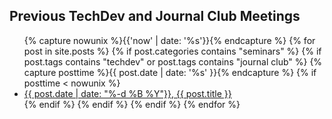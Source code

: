 
## Previous TechDev and Journal Club Meetings

<ul>
    {% capture nowunix %}{{'now' | date: '%s'}}{% endcapture %}
    {% for post in site.posts %}
    {% if post.categories contains "seminars" %}
        {% if post.tags contains "techdev" or post.tags contains "journal club" %}
            {% capture posttime %}{{ post.date | date: '%s' }}{% endcapture %}
            {% if posttime < nowunix %}
                <li>
                    <a href="{{ absolute_url }}{{ post.url }}">{{ post.date | date: "%-d %B %Y"}}, {{ post.title }}</a>
                </li>
            {% endif %}
        {% endif %}
    {% endif %}
    {% endfor %}
</ul>
